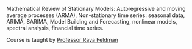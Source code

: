Mathematical Review of Stationary Models: Autoregressive and moving average processes (ARMA), Non-stationary time series: seasonal data, ARIMA, SARIMA, Model Building and Forecasting, nonlinear models, spectral analysis, financial time series.

Course is taught by [Professor Raya Feldman]([https://ml.ucsb.edu/people/faculty/mengyang-g](https://www.pstat.ucsb.edu/people/raya-feldman)u) 
